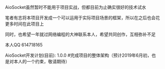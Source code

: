 

AioSocket虽然暂时不能用于项目实战，但都目前为止确实很好的技术试水

笔者有志将本项目开发成一个可以运用于实际项目场景的框架，所以在之后也会花更多时间在此项目上

同时，也希望一年就过网络编程的大神联系本人，希望共同创作，互相弥补不足

本人QQ   614718165

AioSocket开发计划(目前):
     1.0.0      #完成项目的整体架构（预计2019年6月初，也是对本人的一个约束，敬请期待）
     
